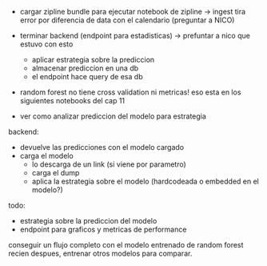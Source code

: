 - cargar zipline bundle para ejecutar notebook de zipline -> ingest tira error por diferencia de data con el calendario (preguntar a NICO)

- terminar backend (endpoint para estadisticas)
    -> prefuntar a nico que estuvo con esto
    - aplicar estrategia sobre la prediccion
    - almacenar prediccion en una db
    - el endpoint hace query de esa db

- random forest no tiene cross validation ni metricas! eso esta en los siguientes notebooks del cap 11 


- ver como analizar prediccion del modelo para estrategia

backend:
- devuelve las predicciones con el modelo cargado
- carga el modelo 
    - lo descarga de un link (si viene por parametro)
    - carga el dump
    - aplica la estrategia sobre el modelo (hardcodeada o embedded en el modelo?)

todo:
- estrategia sobre la prediccion del modelo
- endpoint para graficos y metricas de performance


conseguir un flujo completo con el modelo entrenado de random forest
recien despues, entrenar otros modelos para comparar.